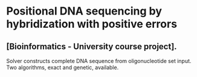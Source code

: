 # Positional DNA sequencing by hybridization with positive errors 
## [Bioinformatics - University course project].
Solver constructs complete DNA sequence from oligonucleotide set input. Two algorithms, exact and genetic, available.

